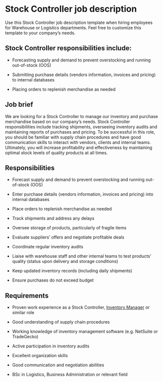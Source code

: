 # Stock Controller job description
Use this Stock Controller job description template when hiring employees for Warehouse or Logistics departments. Feel free to customize this template to your company’s needs.


## Stock Controller responsibilities include:
* Forecasting supply and demand to prevent overstocking and running out-of-stock (OOS)

* Submitting purchase details (vendors information, invoices and pricing) to internal databases

* Placing orders to replenish merchandise as needed


## Job brief

We are looking for a Stock Controller to manage our inventory and purchase merchandise based on our company’s needs.
Stock Controller responsibilities include tracking shipments, overseeing inventory audits and maintaining reports of purchases and pricing. To be successful in this role, you should be familiar with supply chain procedures and have good communication skills to interact with vendors, clients and internal teams.
Ultimately, you will increase profitability and effectiveness by maintaining optimal stock levels of quality products at all times.


## Responsibilities

* Forecast supply and demand to prevent overstocking and running out-of-stock (OOS)

* Enter purchase details (vendors information, invoices and pricing) into internal databases

* Place orders to replenish merchandise as needed

* Track shipments and address any delays

* Oversee storage of products, particularly of fragile items

* Evaluate suppliers’ offers and negotiate profitable deals

* Coordinate regular inventory audits

* Liaise with warehouse staff and other internal teams to test products’ quality (status upon delivery and storage conditions)

* Keep updated inventory records (including daily shipments)

* Ensure purchases do not exceed budget


## Requirements

* Proven work experience as a Stock Controller, <a href="https://resources.workable.com/inventory-manager-job-description" target="_blank" rel="noopener">Inventory Manager</a> or similar role

* Good understanding of supply chain procedures

* Working knowledge of inventory management software (e.g. NetSuite or TradeGecko)

* Active participation in inventory audits

* Excellent organization skills

* Good communication and negotiation abilities

* BSc in Logistics, Business Administration or relevant field
        
